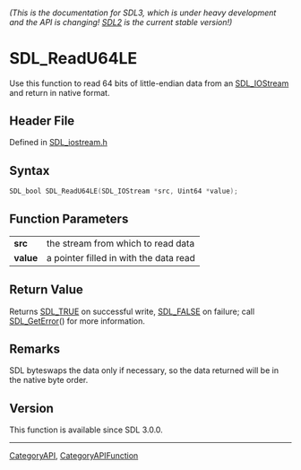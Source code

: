 ###### (This is the documentation for SDL3, which is under heavy development and the API is changing! [SDL2](https://wiki.libsdl.org/SDL2/) is the current stable version!)
# SDL_ReadU64LE

Use this function to read 64 bits of little-endian data from an [SDL_IOStream](SDL_IOStream) and return in native format.

## Header File

Defined in [SDL_iostream.h](https://github.com/libsdl-org/SDL/blob/main/include/SDL3/SDL_iostream.h)

## Syntax

```c
SDL_bool SDL_ReadU64LE(SDL_IOStream *src, Uint64 *value);

```

## Function Parameters

|               |                                        |
| ------------- | -------------------------------------- |
| **src**       | the stream from which to read data     |
| **value**     | a pointer filled in with the data read |

## Return Value

Returns [SDL_TRUE](SDL_TRUE) on successful write, [SDL_FALSE](SDL_FALSE) on
failure; call [SDL_GetError](SDL_GetError)() for more information.

## Remarks

SDL byteswaps the data only if necessary, so the data returned will be in
the native byte order.

## Version

This function is available since SDL 3.0.0.

----
[CategoryAPI](CategoryAPI), [CategoryAPIFunction](CategoryAPIFunction)

